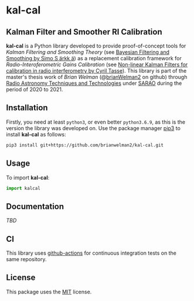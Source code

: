 # kal-cal
## Kalman Filter and Smoother RI Calibration

**kal-cal** is a Python library developed to provide proof-of-concept tools for *Kalman Filtering and Smoothing Theory* (see [Bayesian Filtering and Smoothing by Simo S ̈arkk ̈a](https://users.aalto.fi/~ssarkka/pub/cup_book_online_20131111.pdf)) as a replacement calibration framework for *Radio-Interoferometric Gains Calibration* (see [Non-linear Kalman Filters for calibration in radio interferometry by Cyril Tasse](https://arxiv.org/abs/1403.6308)). This library is part of the master's thesis work of *Brian Welman* (@[brianWelman2](https://github.com/brianwelman2) on github) through [Radio Astronomy Techniques and Technologies](http://www.ratt-ru.org/) under [SARAO](https://www.sarao.ac.za/) during the period of 2020 to 2021.

## Installation

Firstly, you need at least `python3`, or even better `python3.6.9`, as this is the version the library was developed on. Use the package manager [pip3](https://pip.pypa.io/en/stable/) to install **kal-cal** as follows:

```bash
pip3 install git+https://github.com/brianwelman2/kal-cal.git
```

## Usage
To import **kal-cal**:
```python
import kalcal
```
## Documentation
*TBD*

## CI
This library uses [github-actions](https://travis-ci.org) for continuous integration tests on the same repository.

## License
This package uses the [MIT](https://choosealicense.com/licenses/mit/) license.